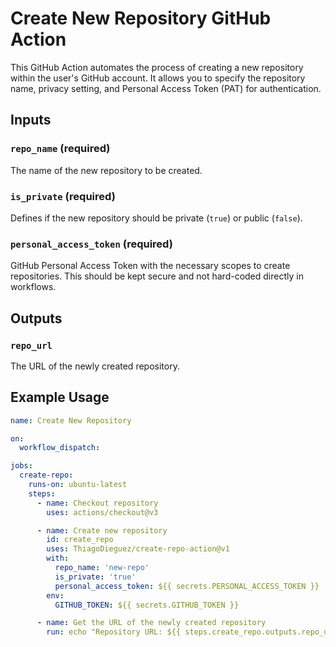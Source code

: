 # Create New Repository GitHub Action

This GitHub Action automates the process of creating a new repository within the user's GitHub account. It allows you to specify the repository name, privacy setting, and Personal Access Token (PAT) for authentication.

## Inputs

### `repo_name` (required)

The name of the new repository to be created.

### `is_private` (required)

Defines if the new repository should be private (`true`) or public (`false`).

### `personal_access_token` (required)

GitHub Personal Access Token with the necessary scopes to create repositories. This should be kept secure and not hard-coded directly in workflows.

## Outputs

### `repo_url`

The URL of the newly created repository.

## Example Usage

```yaml
name: Create New Repository

on:
  workflow_dispatch:

jobs:
  create-repo:
    runs-on: ubuntu-latest
    steps:
      - name: Checkout repository
        uses: actions/checkout@v3

      - name: Create new repository
        id: create_repo
        uses: ThiagoDieguez/create-repo-action@v1
        with:
          repo_name: 'new-repo'
          is_private: 'true'
          personal_access_token: ${{ secrets.PERSONAL_ACCESS_TOKEN }}
        env:
          GITHUB_TOKEN: ${{ secrets.GITHUB_TOKEN }}

      - name: Get the URL of the newly created repository
        run: echo "Repository URL: ${{ steps.create_repo.outputs.repo_url }}"
